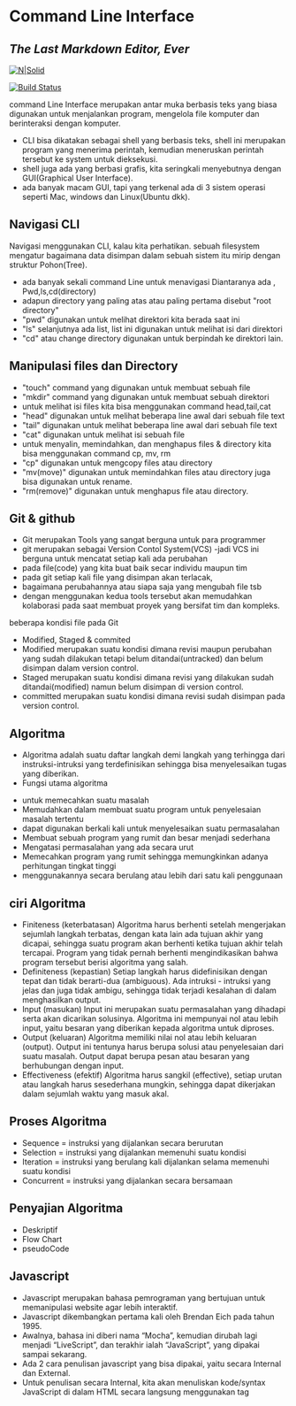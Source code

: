 # Command Line Interface

## _The Last Markdown Editor, Ever_

[![N|Solid](https://cldup.com/dTxpPi9lDf.thumb.png)](https://nodesource.com/products/nsolid)

[![Build Status](https://travis-ci.org/joemccann/dillinger.svg?branch=master)](https://travis-ci.org/joemccann/dillinger)

command Line Interface merupakan antar muka berbasis teks yang biasa digunakan untuk menjalankan program, mengelola file komputer dan berinteraksi dengan komputer.

- CLI bisa dikatakan sebagai shell yang berbasis teks, shell ini merupakan program yang menerima perintah, kemudian meneruskan perintah tersebut ke system untuk dieksekusi.
- shell juga ada yang berbasi grafis, kita seringkali menyebutnya dengan GUI(Graphical User Interface).
- ada banyak macam GUI, tapi yang terkenal ada di 3 sistem operasi seperti Mac, windows dan Linux(Ubuntu dkk).

## Navigasi CLI

Navigasi menggunakan CLI, kalau kita perhatikan. sebuah filesystem mengatur bagaimana data disimpan dalam sebuah sistem itu mirip dengan struktur Pohon(Tree).

- ada banyak sekali command Line untuk menavigasi Diantaranya ada , Pwd,ls,cd(directory)
- adapun directory yang paling atas atau paling pertama disebut "root directory"
- "pwd" digunakan untuk melihat direktori kita berada saat ini
- "ls" selanjutnya ada list, list ini digunakan untuk melihat isi dari direktori
- "cd" atau change directory digunakan untuk berpindah ke direktori lain.

## Manipulasi files dan Directory

- "touch" command yang digunakan untuk membuat sebuah file
- "mkdir" command yang digunakan untuk membuat sebuah direktori
- untuk melihat isi files kita bisa menggunakan command head,tail,cat
- "head" digunakan untuk melihat beberapa line awal dari sebuah file text
- "tail" digunakan untuk melihat beberapa line awal dari sebuah file text
- "cat" digunakan untuk melihat isi sebuah file
- untuk menyalin, memindahkan, dan menghapus files & directory kita bisa menggunakan command cp, mv, rm
- "cp" digunakan untuk mengcopy files atau directory
- "mv(move)" digunakan untuk memindahkan files atau directory juga bisa digunakan untuk rename.
- "rm(remove)" digunakan untuk menghapus file atau directory.

## Git & github

- Git merupakan Tools yang sangat berguna untuk para programmer
- git merupakan sebagai Version Contol System(VCS)
  -jadi VCS ini berguna untuk mencatat setiap kali ada perubahan
- pada file(code) yang kita buat baik secar individu maupun tim
- pada git setiap kali file yang disimpan akan terlacak,
- bagaimana perubahannya atau siapa saja yang mengubah file tsb
- dengan menggunakan kedua tools tersebut akan memudahkan kolaborasi pada saat membuat proyek yang bersifat tim dan kompleks.

beberapa kondisi file pada Git

- Modified, Staged & commited
- Modified merupakan suatu kondisi dimana revisi maupun perubahan yang sudah dilakukan tetapi belum ditandai(untracked) dan belum disimpan dalam version control.
- Staged merupakan suatu kondisi dimana revisi yang dilakukan sudah ditandai(modified) namun belum disimpan di version control.
- committed merupakan suatu kondisi dimana revisi sudah disimpan pada version control.

## Algoritma

- Algoritma adalah suatu daftar langkah demi langkah yang terhingga dari instruksi-intruksi yang terdefinisikan sehingga bisa menyelesaikan tugas yang diberikan.
- Fungsi utama algoritma

* untuk memecahkan suatu masalah
* Memudahkan dalam membuat suatu program untuk penyelesaian masalah tertentu
* dapat digunakan berkali kali untuk menyelesaikan suatu permasalahan
* Membuat sebuah program yang rumit dan besar menjadi sederhana
* Mengatasi permasalahan yang ada secara urut
* Memecahkan program yang rumit sehingga memungkinkan adanya perhitungan tingkat tinggi
* menggunakannya secara berulang atau lebih dari satu kali penggunaan

## ciri Algoritma

- Finiteness (keterbatasan)
  Algoritma harus berhenti setelah mengerjakan sejumlah langkah terbatas, dengan kata lain ada tujuan akhir yang dicapai, sehingga suatu program akan berhenti ketika tujuan akhir telah tercapai. Program yang tidak pernah berhenti mengindikasikan bahwa program tersebut berisi algoritma yang salah.
- Definiteness (kepastian)
  Setiap langkah harus didefinisikan dengan tepat dan tidak berarti-dua (ambiguous). Ada intruksi - intruksi yang jelas dan juga tidak ambigu, sehingga tidak terjadi kesalahan di dalam menghasilkan output.
- Input (masukan)
  Input ini merupakan suatu permasalahan yang dihadapi serta akan dicarikan solusinya. Algoritma ini mempunyai nol atau lebih input, yaitu besaran yang diberikan kepada algoritma untuk diproses.
- Output (keluaran)
  Algoritma memiliki nilai nol atau lebih keluaran (output). Output ini tentunya harus berupa solusi atau penyelesaian dari suatu masalah. Output dapat berupa pesan atau besaran yang berhubungan dengan input.
- Effectiveness (efektif)
  Algoritma harus sangkil (effective), setiap urutan atau langkah harus sesederhana mungkin, sehingga dapat dikerjakan dalam sejumlah waktu yang masuk akal.

## Proses Algoritma

- Sequence = instruksi yang dijalankan secara berurutan
- Selection = instruksi yang dijalankan memenuhi suatu kondisi
- Iteration = instruksi yang berulang kali dijalankan selama memenuhi suatu kondisi
- Concurrent = instruksi yang dijalankan secara bersamaan

## Penyajian Algoritma

- Deskriptif
- Flow Chart
- pseudoCode

## Javascript

- Javascript merupakan bahasa pemrograman yang bertujuan untuk memanipulasi website agar lebih interaktif.
- Javascript dikembangkan pertama kali oleh Brendan Eich pada tahun 1995.
- Awalnya, bahasa ini diberi nama “Mocha”, kemudian dirubah lagi menjadi “LiveScript”, dan terakhir ialah “JavaScript”, yang dipakai sampai sekarang.
- Ada 2 cara penulisan javascript yang bisa dipakai, yaitu secara Internal dan External.
- Untuk penulisan secara Internal, kita akan menuliskan kode/syntax JavaScript di dalam HTML secara langsung menggunakan tag <script>
  > cth
  ! [ini adalah contoh penulisan internal javascript](/asset/foto1.jpg)
- Sedangkan untuk penulisan external, kita bisa memisahkan file Javascript, kemudian menghubungkannya ke file HTML
- Hal yang harus kita persiapkan untuk belajar Javascript
  1. Text Editor
    Kita butuh aplikasi Text Editor untuk menulis kode kita. 
  2. Browser
    browser favorit seperti: Google Chrome, Edge, Firefox, dan lain-lain.
  3. Koneksi Internet
    untuk berjaga jaga apabila kita ingin mengetahui dokumentasi dari apa yang kita pelajari.

## Javascript Dasar
  * Scope
  - Scope adalah sebuah tempat dimana sebuah variabel bisa diakses.
  - Scope dalam Javascript terbagi menjadi 2 yaitu Global Scope dan Local Scope.
  - Global Scope adalah variabel yang bisa diakses dimana saja.
  - Local Scope adalah variabel yang hanya bisa diakses di dalam suatu fungsi.
  - Scope di JavaScript biasanya kita buat batasannya menggunakan simbol curly brackets ({}).
  -	Global Scope adalah scope yang paling luar di javascript, global scop berarti variabel yang dibuat bisa diakses dimanapun dalam suatu file, agar menjadi global scope, suatu variabel harus dideklarasikan diluar blocks.
  > cth
  - Local Scope adalah scope yang berada di dalam suatu fungsi, local scope berarti variabel yang dibuat hanya bisa diakses di dalam fungsi tersebut, agar menjadi local scope, suatu variabel harus dideklarasikan di dalam blocks.Local scope juga sering disebut function scope. Variabel yang dideklarasikan dalam local scope hanya bisa di akses dalam scope tersebut dan tidak dapat diakses secara global atau local scope yang lain
  > cth
  - Block Scope, dari pembaharuan ES6 terdapat dua keyword baru untuk mendeklarasikan sebuah variabel, yaitu let dan const. Let dan const ini dapat digunakan untuk mendeklarasikan variabel dalam block scope. Secara umum, block scope adalah ruang lingkup di dalam area kurung kurawal {}, seperti if statement, switch statement, for loop, while loop, dan do while loop. Variabel yang dideklarasikan dalam block scope biasa disebut block level variable. Contoh block scope: contoh 